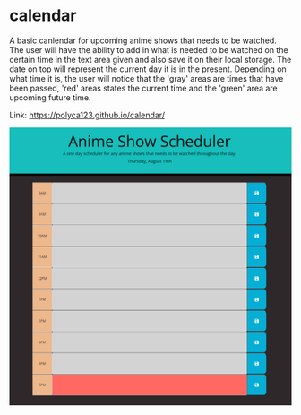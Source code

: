 # calendar

A basic canlendar for upcoming anime shows that needs to be watched. 
The user will have the ability to add in what is needed to be watched on the certain time  in the text area given and also save it on their local storage.
The date on top will represent the current day it is in the present.
Depending on what time it is, the user will notice that the 'gray' areas are times that have been passed, 'red' areas states the current time and the 'green' area are upcoming future time.

Link: https://polyca123.github.io/calendar/

![scheduler image](./assets/image/scheduler.PNG)